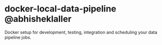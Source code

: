 # docker-local-data-pipeline @abhisheklaller
Docker setup for development, testing, integration and scheduling your data pipeline jobs.
